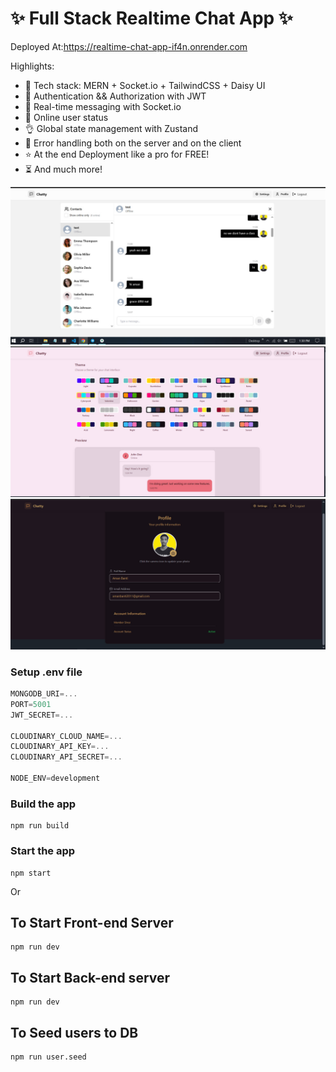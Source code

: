 # ✨ Full Stack Realtime Chat App ✨

Deployed At:https://realtime-chat-app-if4n.onrender.com

Highlights:

- 🌟 Tech stack: MERN + Socket.io + TailwindCSS + Daisy UI
- 🎃 Authentication && Authorization with JWT
- 👾 Real-time messaging with Socket.io
- 🚀 Online user status
- 👌 Global state management with Zustand
- 🐞 Error handling both on the server and on the client
- ⭐ At the end Deployment like a pro for FREE!
- ⏳ And much more!

![Demo App](/frontend/public/photo_2025-06-18_13-32-17.jpg)
![Demo App](/frontend/public/photo_2025-06-18_13-32-28.jpg)
![Demo App](/frontend/public/photo_2025-06-18_13-35-21.jpg)


### Setup .env file

```js
MONGODB_URI=...
PORT=5001
JWT_SECRET=...

CLOUDINARY_CLOUD_NAME=...
CLOUDINARY_API_KEY=...
CLOUDINARY_API_SECRET=...

NODE_ENV=development
```

### Build the app

```shell
npm run build
```

### Start the app

```shell
npm start
```
Or

## To Start Front-end Server
```shell
npm run dev
```

## To Start Back-end server
```shell
npm run dev
```
## To Seed users to DB
```shell
npm run user.seed
```
